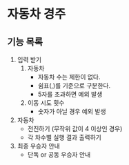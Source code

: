 # 자동차 경주

## 기능 목록

1. 입력 받기
   1. 자동차
      - 자동차 수는 제한이 없다.
      - 쉼표(,)를 기준으로 구분한다.
      - 5자를 초과하면 예외 발생
   2. 이동 시도 횟수
      - 숫자가 아닐 경우 예외 발생
2. 자동차
   - 전진하기 (무작위 값이 4 이상인 경우)
   - 각 차수별 실행 결과 출력하기
3. 최종 우승자 안내
   - 단독 or 공동 우승자 안내